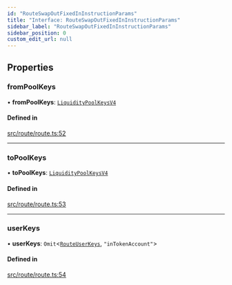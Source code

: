 ```yaml
---
id: "RouteSwapOutFixedInInstructionParams"
title: "Interface: RouteSwapOutFixedInInstructionParams"
sidebar_label: "RouteSwapOutFixedInInstructionParams"
sidebar_position: 0
custom_edit_url: null
---
```


## Properties

### fromPoolKeys

• **fromPoolKeys**: [`LiquidityPoolKeysV4`](../modules.md#liquiditypoolkeysv4)

#### Defined in

[src/route/route.ts:52](https://github.com/alpha-defi/raydium-sdk/blob/7094668/src/route/route.ts#L52)

___

### toPoolKeys

• **toPoolKeys**: [`LiquidityPoolKeysV4`](../modules.md#liquiditypoolkeysv4)

#### Defined in

[src/route/route.ts:53](https://github.com/alpha-defi/raydium-sdk/blob/7094668/src/route/route.ts#L53)

___

### userKeys

• **userKeys**: `Omit`<[`RouteUserKeys`](RouteUserKeys.md), ``"inTokenAccount"``\>

#### Defined in

[src/route/route.ts:54](https://github.com/alpha-defi/raydium-sdk/blob/7094668/src/route/route.ts#L54)
